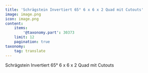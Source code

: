 ```yaml
---
title: 'Schrägstein Invertiert 65° 6 x 6 x 2 Quad mit Cutouts'
image: image.png
icon: image.png
content:
    items:
        '@taxonomy.part': 30373
    limit: 12
    pagination: true
taxonomy:
    tag: translate
---
```


Schrägstein Invertiert 65° 6 x 6 x 2 Quad mit Cutouts
